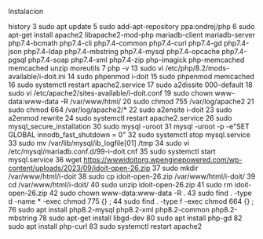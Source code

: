Instalacion

history
    3  sudo apt update
    5  sudo add-apt-repository ppa:ondrej/php
    6  sudo apt-get install apache2 libapache2-mod-php mariadb-client mariadb-server php7.4-bcmath php7.4-cli php7.4-common php7.4-curl php7.4-gd php7.4-json php7.4-ldap php7.4-mbstring php7.4-mysql php7.4-opcache php7.4-pgsql php7.4-soap php7.4-xml php7.4-zip php-imagick php-memcached memcached unzip moreutils
    7  php -v
   13  sudo vi /etc/php/8.2/mods-available/i-doit.ini
   14  sudo phpenmod i-doit
   15  sudo phpenmod memcached
   16  sudo systemctl restart apache2.service
   17  sudo a2dissite 000-default
   18  sudo vi /etc/apache2/sites-available/i-doit.conf
   19  sudo chown www-data:www-data -R /var/www/html/
   20  sudo chmod 755 /var/log/apache2
   21  sudo chmod 664 /var/log/apache2/*
   22  sudo a2ensite i-doit
   23  sudo a2enmod rewrite
   24  sudo systemctl restart apache2.service
   26  sudo mysql_secure_installation
   30  sudo mysql -uroot
   31  mysql -uroot -p -e"SET GLOBAL innodb_fast_shutdown = 0"
   32  sudo systemctl stop mysql.service
   33  sudo mv /var/lib/mysql/ib_logfile[01] /tmp
   34  sudo vi /etc/mysql/mariadb.conf.d/99-i-doit.cnf
   35  sudo systemctl start mysql.service
   36  wget https://wwwidoitorg.wpenginepowered.com/wp-content/uploads/2023/09/idoit-open-26.zip
   37  sudo mkdir /var/www/html/i-doit
   38  sudo cp idoit-open-26.zip /var/www/html/i-doit/
   39  cd /var/www/html/i-doit/
   40  sudo unzip idoit-open-26.zip 
   41  sudo rm idoit-open-26.zip 
   42  sudo chown www-data:www-data -R .
   43  sudo find . -type d -name \* -exec chmod 775 {} \;
   44  sudo find . -type f -exec chmod 664 {} \;
   76  sudo apt install php8.2-mysql php8.2-xml php8.2-common php8.2-mbstring
   78  sudo apt-get install libgd-dev
   80  sudo apt install php-gd
   82  sudo apt install php-curl
   83  sudo systemctl restart apache2
  